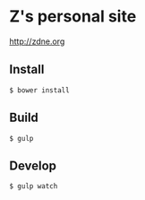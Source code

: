 # Z's personal site

<http://zdne.org>

## Install

```
$ bower install
```

## Build

```
$ gulp
```

## Develop

```
$ gulp watch
```
